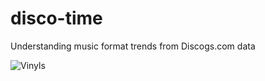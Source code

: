 # disco-time
Understanding music format trends from Discogs.com data

![Vinyls](https://github.com/tuantnguyen/disco-time/blob/main/vinyl.png?raw=true)
